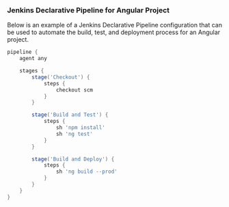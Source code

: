 ### Jenkins Declarative Pipeline for Angular Project

Below is an example of a Jenkins Declarative Pipeline configuration that can be used to automate the build, test, and deployment process for an Angular project.

```groovy
pipeline {
    agent any

    stages {
        stage('Checkout') {
            steps {
                checkout scm
            }
        }

        stage('Build and Test') {
            steps {
                sh 'npm install'
                sh 'ng test'
            }
        }

        stage('Build and Deploy') {
            steps {
                sh 'ng build --prod'
            }
        }
    }
}
